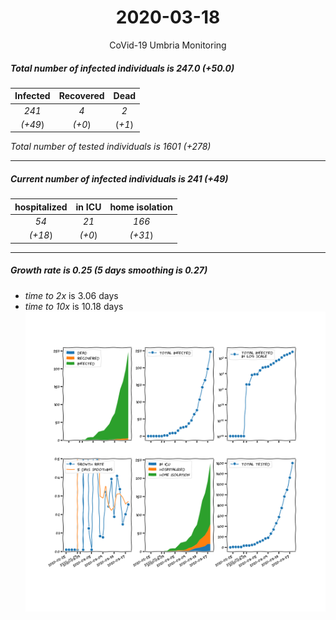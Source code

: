 <div align='center'>

# 2020-03-18
CoVid-19 Umbria Monitoring
</div>

##### Total number of infected individuals is 247.0 (+50.0)
Infected | Recovered | Dead
:---: | :---: | :---:
*241* | *4* | *2*
*(+49*) | *(+0*) | (*+1*)

*Total number of tested individuals is 1601 (+278)*
***
##### Current number of infected individuals is 241 (+49)
hospitalized | in ICU | home isolation
:---: | :---: | :---:
*54* |*21* |*166*
*(+18*) |*(+0*) |*(+31*)
***
##### Growth rate is 0.25 (5 days smoothing is 0.27)
- *time to 2x* is 3.06 days
- *time to 10x* is 10.18 days
![stats][stats]

[stats]: stats_Umbria.png
